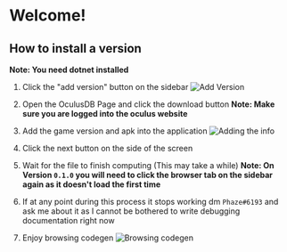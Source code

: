 # Welcome!

## How to install a version

**Note: You need dotnet installed**

1) Click the "add version" button on the sidebar
![Add Version](https://i.phazed.xyz/?11H1645ayz2BZ)

2) Open the OculusDB Page and click the download button
**Note: Make sure you are logged into the oculus website**

3) Add the game version and apk into the application
![Adding the info](https://i.phazed.xyz/?LzaiK83LkJ6sT)

3) Click the next button on the side of the screen
4) Wait for the file to finish computing (This may take a while)
**Note: On Version `0.1.0` you will need to click the browser tab on the sidebar again as it doesn't load the first time**

5) If at any point during this process it stops working dm `Phaze#6193` and ask me about it as I cannot be bothered to write debugging documentation right now
6) Enjoy browsing codegen
![Browsing codegen](https://i.phazed.xyz/?3X8b-du9by8QP)